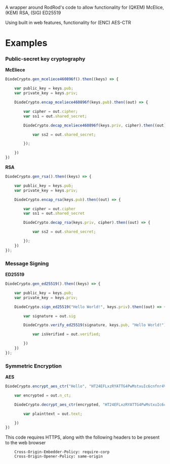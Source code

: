 A wrapper around RodRod's code to allow functionality for (QKEM) McElice, (KEM) RSA, (SIG) ED25519

Using built in web features, functionality for (ENC) AES-CTR

# Examples

### Public-secret key cryptography

**McEliece**

```javascript
DiodeCrypto.gen_mceliece460896f().then((keys) => {

    var public_key = keys.pub;
    var private_key = keys.priv;

    DiodeCrypto.encap_mceliece460896f(keys.pub).then((out) => {

        var cipher = out.cipher;
        var ss1 = out.shared_secret;

        DiodeCrypto.decap_mceliece460896f(keys.priv, cipher).then((out) => {

            var ss2 = out.shared_secret;

        });

    })
})
```

**RSA**

```javascript
DiodeCrypto.gen_rsa().then((keys) => {

    var public_key = keys.pub;
    var private_key = keys.priv;

    DiodeCrypto.encap_rsa(keys.pub).then((out) => {

        var cipher = out.cipher
        var ss1 = out.shared_secret

        DiodeCrypto.decap_rsa(keys.priv, cipher).then((out) => {

            var ss2 = out.shared_secret;

        });
    })
});
```


### Message Signing

**ED25519**

```javascript
DiodeCrypto.gen_ed25519().then((keys) => {

    var public_key = keys.pub;
    var private_key = keys.priv;

    DiodeCrypto.sign_ed25519("Hello World!", keys.priv).then((out) => {

        var signature = out.sig

        DiodeCrypto.verify_ed25519(signature, keys.pub, "Hello World!").then((out) => {

            var isVerified = out.verified;

        })
    })
});
```

### Symmetric Encryption

**AES**

```javascript
DiodeCrypto.encrypt_aes_ctr("Hello", "HT24EFLxzRYATTG4PwMstxuIc6cnfnr4VjIeSJc9SMQ=").then((out) => {

    var encrypted = out.n_ct;

    DiodeCrypto.decrypt_aes_ctr(encrypted, "HT24EFLxzRYATTG4PwMstxuIc6cnfnr4VjIeSJc9SMQ=").then((out) => {

        var plainttext = out.text;

    })
})
```

This code requires HTTPS, along with the following headers to be present to the web browser

```
    Cross-Origin-Embedder-Policy: require-corp
    Cross-Origin-Opener-Policy: same-origin
```
